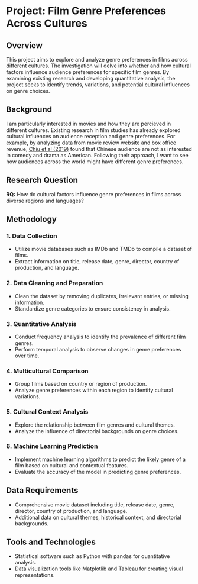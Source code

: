 # Project: Film Genre Preferences Across Cultures

## Overview

This project aims to explore and analyze genre preferences in films across different cultures. The investigation will delve into whether and how cultural factors influence audience preferences for specific film genres. By examining existing research and developing quantitative analysis, the project seeks to identify trends, variations, and potential cultural influences on genre choices.

## Background

I am particularly interested in movies and how they are percieved in different cultures. Existing research in film studies has already explored cultural influences on audience reception and genre preferences. For example, by analyzing data from movie review website and box office revenue, [Chiu et al (2019)](https://www.emerald.com/insight/content/doi/10.1108/IMR-06-2018-0190/full/html) found that Chinese audience are not as interested in comedy and drama as American. Following their approach, I want to see how audiences across the world might have different genre preferences.

## Research Question

**RQ:** How do cultural factors influence genre preferences in films across diverse regions and languages?

## Methodology

### 1. Data Collection

- Utilize movie databases such as IMDb and TMDb to compile a dataset of films.
- Extract information on title, release date, genre, director, country of production, and language.

### 2. Data Cleaning and Preparation

- Clean the dataset by removing duplicates, irrelevant entries, or missing information.
- Standardize genre categories to ensure consistency in analysis.

### 3. Quantitative Analysis

- Conduct frequency analysis to identify the prevalence of different film genres.
- Perform temporal analysis to observe changes in genre preferences over time.

### 4. Multicultural Comparison

- Group films based on country or region of production.
- Analyze genre preferences within each region to identify cultural variations.

### 5. Cultural Context Analysis

- Explore the relationship between film genres and cultural themes.
- Analyze the influence of directorial backgrounds on genre choices.

### 6. Machine Learning Prediction

- Implement machine learning algorithms to predict the likely genre of a film based on cultural and contextual features.
- Evaluate the accuracy of the model in predicting genre preferences.

## Data Requirements

- Comprehensive movie dataset including title, release date, genre, director, country of production, and language.
- Additional data on cultural themes, historical context, and directorial backgrounds.

## Tools and Technologies

- Statistical software such as Python with pandas for quantitative analysis.
- Data visualization tools like Matplotlib and Tableau for creating visual representations.
